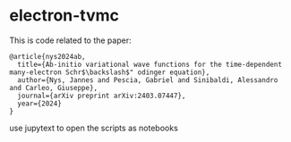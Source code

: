 # electron-tvmc

This is code related to the paper:

```text
@article{nys2024ab,
  title={Ab-initio variational wave functions for the time-dependent many-electron Schr$\backslash$" odinger equation},
  author={Nys, Jannes and Pescia, Gabriel and Sinibaldi, Alessandro and Carleo, Giuseppe},
  journal={arXiv preprint arXiv:2403.07447},
  year={2024}
}
```

use jupytext to open the scripts as notebooks
